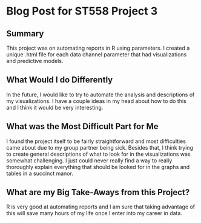 # Blog Post for ST558 Project 3

## Summary
This project was on automating reports in R using parameters. I created a unique .html file for each data channel parameter that had visualizations and predictive models.

## What Would I do Differently
In the future, I would like to try to automate the analysis and descriptions of my visualizations. I have a couple ideas in my head about how to do this and I think it would be very interesting.

## What was the Most Difficult Part for Me
I found the project itself to be fairly straightforward and most difficulties came about due to my group partner being sick. Besides that, I think trying to create general descriptions of what to look for in the visualizations was somewhat challenging. I just could never really find a way to really thoroughly explain everything that should be looked for in the graphs and tables in a succinct manor.

## What are my Big Take-Aways from this Project?
R is very good at automating reports and I am sure that taking advantage of this will save many hours of my life once I enter into my career in data.
